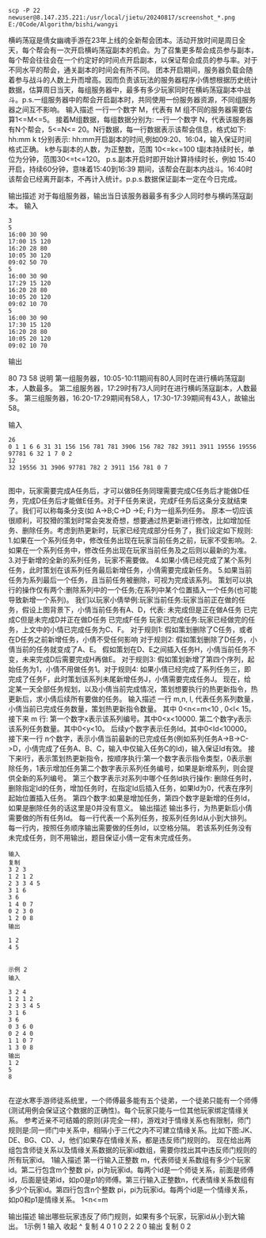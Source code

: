 ```
scp -P 22 newuser@8.147.235.221:/usr/local/jietu/20240817/screenshot_*.png E:/0Code/Algorithm/bishi/wangyi

```

横屿荡寇是倩女幽魂手游在23年上线的全新帮会团本。活动开放时间是周日全天，每个帮会有一次开启横屿荡寇副本的机会。为了召集更多帮会成员参与副本，每个帮会往往会在一个约定好的时间点开启副本，以保证帮会成员的参与率。对于不同水平的帮会，通关副本的时间会有所不同。
团本开启期间，服务器负载会随着参与战斗的人数上升而增高。因而负责该玩法的服务器程序小倩想根据历史统计数据，估算周日当天，每组服务器中，最多有多少玩家同时在横屿荡寇副本中战斗。p.s.一组服务器中的帮会开启副本时，共同使用一份服务器资源，不同组服务器之间互不影响。
输入描述
一行一个数字 M，代表有 M 组不同的服务器需要估算1<=M<=5。
接着M组数据，每组数据分别为:
一行一个数字 N，代表该服务器有N个帮会，5<=N<= 20。N行数据，每一行数据表示该帮会信息，格式如下:
hh:mm k t分别表示:
hh:mm开启副本的时间,例如09:20、16:04，输入保证时间格式正确。
k参与副本的人数，为正整数，范围 10<=k<=100
t副本持续时长，单位为分钟，范围30<=t<=120。
p.s.副本开启时即开始计算持续时长，例如 15:40开启，持续60分钟，意味着15:40到16:39 期间，该帮会在副本内战斗。16:40时该帮会已经离开副本，不再计入统计。p.p.s.数据保证副本一定在今日完成。

输出描述
对于每组服务器，输出当日该服务器最多有多少人同时参与横屿荡寇副本。
输入
```
3
5
16:00 30 90
17:00 15 120
16:20 28 80
10:05 30 120
09:02 50 70
5
16:00 30 90
17:29 15 120
16:20 28 80
10:05 20 120
09:02 10 70
5
16:00 30 90
17:30 15 120
16:20 28 80
10:05 20 120
09:02 10 70
```
输出

80
73
58
说明
第一组服务器，10:05-10:11期间有80人同时在进行横屿荡寇副本，人数最多。
第二组服务器，17:29时有73人同时在进行横屿荡寇副本，人数最多。
第三组服务器，16:20-17:29期间有58人，17:30-17:39期间有43人，故输出58。









输入
```
26
0 1 1 6 6 31 31 156 156 781 781 3906 156 782 782 3911 3911 19556 19556 97781 6 32 1 7 0 2
12
32 19556 31 3906 97781 782 2 3911 156 781 0 7
```


##
图中，玩家需要完成A任务后，才可以做B任务同理需要完成C任务后才能做D任务，完成D任务后才能做E任务。对于F任务来说，完成F任务后这条分支就结束了。我们可以称每条分支(如 A->B;C->D ->E; F)为一组系列任务。
原本一切应该很顺利，可狡猾的策划时常会突发奇想，想要通过热更新进行修改，比如增加任务、删除任务。考虑到热更新时，玩家已经完成部分任务了，我们设定如下规则:
1.如果在一个系列任务中，修改任务出现在玩家当前任务之前，玩家不受影响。
2.如果在一个系列任务中，修改任务出现在玩家当前任务及之后则以最新的为准。
3.对于新增的全新的系列任务，玩家不需要做。
4.如果小倩已经完成了某个系列任务，此时策划在该系列任务最后新增任务，小倩需要完成新任务。
5.如果当前任务为系列最后一个任务，且当前任务被删除，可视为完成该系列。
策划可以执行的操作仅有两个:删除系列中的一个任务;在系列中某个位置插入一个任务(也可能导致新增一个系列)。
我们以玩家小倩举例:玩家当前任务:玩家当前正在做的任务，假设上图背景下，小倩当前任务有A、D，代表:
未完成但是正在做A任务
已完成C但是未完成D并正在做D任务
已完成F任务
玩家已完成任务:玩家已经做完的任务，上文中的小情已完成任务为C、F。
对于规则1:
假如策划删除了C任务，或者在D任务之前新增任务，小倩不受任何影响
对于规则2:
假如策划删除了D任务，小倩当前的任务就变成了A、E。
假如策划在D、E之间插入任务H，小倩当前任务不变，未来完成D后需要完成H再做E。
对于规则3:
假如策划新增了第四个序列，起始任务为1，小倩不用做任务1。对于规则4:
如果小倩已经完成了系列任务三，即完成了任务F，此时策划该系列未尾新增任务J，小倩需要完成任务J。
现在，给定某一天全部任务规划，以及小倩当前完成情况，策划想要执行的热更新指令，热更新后，求小倩后续所有要做的任务。
输入描述
一行 m,n, l, 代表任务系列数量，小倩当前已完成任务数量，策划热更新指令数量。
其中 0<n<=m<10 , 0<l< 15。
接下来 m 行:
第一个数字x表示该系列编号。其中0<x<10000.
第二个数字y表示该系列任务数量。其中0<y<10。
后续y个数字表示任务Id。其中0<Id<10000。
接下来一行 n个数字，表示小倩当前最新的已完成任务(例如系列任务A->B->C->D，小倩完成了任务A、B、C，输入中仅输入任务C的Id)，输入保证Id有效。
接下来l行，表示策划热更新指令，按顺序执行:第一个数字表示指令类型，0表示删除任务，1表示增加任务第二个数字表示系列任务编号，如果是新增系列，则会提供全新的系列编号。
第三个数字表示对系列中哪个任务ld执行操作:
删除任务时，删除指定Id的任务，增加任务时，在指定Id后插入任务，如果ld为0，代表在序列起始位置插入任务。
第四个数字:如果是增加任务，第四个数字是新增的任务Id，如果是删除任务的话这里是0并没有意义。
输出描述
输出多行，为热更新后小倩需要做的所有任务Id。
每一行代表一个系列任务，按系列任务Id从小到大排列。
每一行内，按照任务顺序输出需要做的任务Id，以空格分隔。
若该系列任务没有未完成任务，则不用输出，题目保证小倩一定有未完成任务。


```
输入
复制
3 2 3
1 2 1 2
2 3 3 4 5
3 1 6 
3 6
1 4 0 7
0 2 3 0
1 2 0 8
输出

1 2
4 5


示例 2
输入

3 2 4
1 2 1 2
2 3 3 4 5
3 1 6
3 6
0 3 6 0
0 2 4 0
1 1 0 7
1 3 0 8
输出
1 2
5
8
```
##
在逆水寒手游师徒系统里，一个师傅最多能有五个徒弟，一个徒弟只能有一个师傅(测试用例会保证这个数据的正确性)。每个玩家只能与一位其他玩家绑定情缘关系。
参考近亲不可结婚的原则(非完全一样)，游戏对于情缘关系也有限制，师门规则是:同一师门中关系中，相隔小于三代之内不可建立情缘关系。比如下图:JK、DE、BG、CD、J，他们如果存在情缘关系，都是违反师门规则的。
现在给出两组包含师徒关系以及情缘关系数据的玩家id数组，需要你找出其中违反师门规则的所有玩家id。
1输入描述
第一行输入正整数 m，代表师徒关系数组有多少个玩家id。第二行包含m个整数 pi，pi为玩家id。每两个id是一个师徒关系，前面是师傅id，后面是徒弟id，如p0是p1的师傅。第三行输入正整数n，代表情缘关系数组有多少个玩家id。第四行包含n个整数 pi，pi为玩家id。每两个id是一个情缘关系，如p0和p1是情缘关系。
1<n<=m

输出描述
输出哪些玩家违反了师门规则，如果有多个玩家，玩家id从小到大输出。
1示例 1
输入
收起 ^
复制
4
0 1 0 2
2 
2 0
输出
复制
0 2